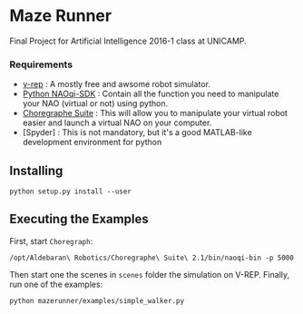 # Maze Runner

Final Project for Artificial Intelligence 2016-1 class at UNICAMP.

### Requirements
- [v-rep] : A mostly free and awsome robot simulator.
- [Python NAOqi-SDK] : Contain all the function you need to manipulate your NAO (virtual or not) using python.
- [Choregraphe Suite] : This will allow you to manipulate your virtual robot easier and launch a virtual NAO on your computer.
- [Spyder] : This is not mandatory, but it's a good MATLAB-like development environment for python


## Installing

```shell
python setup.py install --user
```

## Executing the Examples
First, start `Choregraph`:
```shell
/opt/Aldebaran\ Robotics/Choregraphe\ Suite\ 2.1/bin/naoqi-bin -p 5000
```

Then start one the scenes in `scenes` folder the simulation on V-REP.
Finally, run one of the examples:
```shell
python mazerunner/examples/simple_walker.py
```


[v-rep]:http://www.coppeliarobotics.com/downloads.html
[Python NAOqi-SDK]:https://community.aldebaran.com/en/resources/software
[Choregraphe Suite]:https://community.aldebaran.com/en/resources/software
